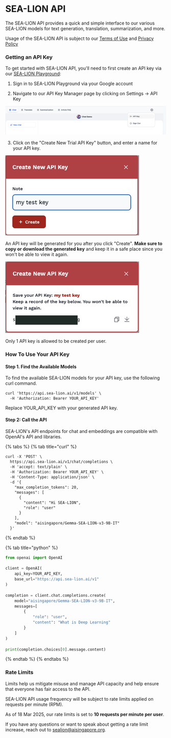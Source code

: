 # SEA-LION API


The SEA-LION API provides a quick and simple interface to our various SEA-LION models for text generation, translation, summarization, and more. 

Usage of the SEA-LION API is subject to our [Terms of Use](https://sea-lion.ai/terms-of-use/) and [Privacy Policy](https://sea-lion.ai/privacy-policy/)

### Getting an API Key

To get started with SEA-LION API, you'll need to first create an API key via our [SEA-LION Playground](https://playground.sea-lion.ai/):

1. Sign in to SEA-LION Playground via your Google account

2. Navigate to our API Key Manager page by clicking on Settings -> API Key

![API Key Navigation](./images/api_key_navigation.png)

3. Click on the "Create New Trial API Key" button, and enter a name for your API key.

![API Key Create](./images/api_key_create.png)

An API key will be generated for you after you click "Create". **Make sure to copy or download the generated key** and keep it in a safe place since you won't be able to view it again. 

![API Key Create](./images/api_key_save.png)

Only 1 API key is allowed to be created per user.

### How To Use Your API Key

#### Step 1. Find the Available Models

To find the available SEA-LION models for your API key, use the following curl command.

```
curl 'https://api.sea-lion.ai/v1/models' \
  -H 'Authorization: Bearer YOUR_API_KEY'
```
Replace YOUR_API_KEY with your generated API key.

#### Step 2: Call the API

SEA-LION's API endpoints for chat and embeddings are compatible with OpenAI's API and libraries.

{% tabs %}
{% tab title="curl" %} 
```curl
curl -X 'POST' \
  https://api.sea-lion.ai/v1/chat/completions \
  -H 'accept: text/plain' \
  -H 'Authorization: Bearer YOUR_API_KEY' \
  -H 'Content-Type: application/json' \
  -d '{
    "max_completion_tokens": 20,
    "messages": [
      {
        "content": "Hi SEA-LION",
        "role": "user"
      }
    ],
    "model": "aisingapore/Gemma-SEA-LION-v3-9B-IT"
  }'
```
{% endtab %}

{% tab title="python" %}
```python
from openai import OpenAI

client = OpenAI(
    api_key=YOUR_API_KEY,
    base_url="https://api.sea-lion.ai/v1" 
)

completion = client.chat.completions.create(
    model="aisingapore/Gemma-SEA-LION-v3-9B-IT",
    messages=[
        {
            "role": "user",
            "content": "What is Deep Learning"
        }
    ]
)

print(completion.choices[0].message.content)
```
{% endtab %}
{% endtabs %}


### Rate Limits

Limits help us mitigate misuse and manage API capacity and help ensure that everyone has fair access to the API.

SEA-LION API usage frequency will be subject to rate limits applied on requests per minute (RPM).

As of 18 Mar 2025, our rate limits is set to **10 requests per minute per user**.

If you have any questions or want to speak about getting a rate limit increase, reach out to sealion@aisingapore.org.




